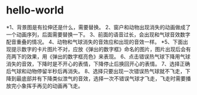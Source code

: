 # hello-world
*1、背景图是有拉伸还是什么，需要替换。
2、窗户和动物出现消失的动画做成了一个动画序列，后面需要替换一下。
3、前面的语音过长，会出现和气球音效数字配音重叠的情况。
4、动物和气球消失的音效应和出现的音效一样。
*5、下面出现提示数字的卡片图片不对，应放《弹出的数字框》命名的图片，图片出现后会有亮两下的效果，用《弹出的数字框亮色》来表现。
6、点击错误热气球下降用气球消失的音效，下降时是不开心的表情，下降停止后换回开心的表情。
7、选择正确后气球和动物停留半秒后再消失。
8、选择只要出现一次错误热气球就不飞走，下降到最底部并有下降类似泄气的音效，选择一次不错误气球才飞走，飞走时需要播放完小象挥手再见的动画再飞走。